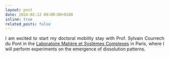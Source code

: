 ```yaml
---
layout: post
date: 2024-02-12 09:00:00+0100
inline: true
related_posts: false
---
```


<div style="text-align: justify">I am excited to start my doctoral mobility stay with Prof. Sylvain Courrech du Pont in the <a href='https://msc.u-paris.fr'>Laboratoire Matière et Systèmes Complexes</a> in Paris, where I will perform experiments on the emergence of dissolution patterns.</div>

